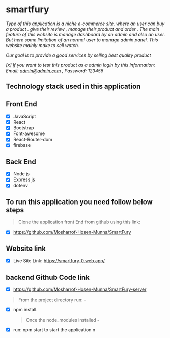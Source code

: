 # smartfury

_Type of this application is a niche e-commerce site. where an user can buy a product . give their review , manage their product and order . The main feature of this website is manage dashboard by an admin and also an user. But here some limitation of an normal user to manage admin panel. This website mainly make to sell watch._

_Our goal is to provide a good services by selling best quality product_

_[x] If you want to test this product as a admin login by this information: Email: admin@admin.com , Password: 123456_

## Technology stack used in this application

## Front End

- [x] JavaScript
- [x] React
- [x] Bootstrap
- [x] Font-awesome
- [x] React-Router-dom
- [x] firebase

## Back End

- [x] Node js
- [x] Express js
- [x] dotenv

## To run this application you need follow below steps

> Clone the application front End from github using this link:

- [x] https://github.com/Mosharrof-Hosen-Munna/SmartFury

## Website link

- [x] Live Site Link: https://smartfury-0.web.app/

## backend Github Code link

-[x] https://github.com/Mosharrof-Hosen-Munna/SmartFury-server

> From the project directory run: -

- [x] npm install.
  > Once the node_modules installed -
- [x] run: npm start to start the application
      n
